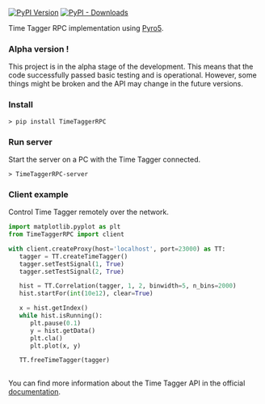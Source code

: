 [![PyPI Version](https://img.shields.io/pypi/v/TimeTaggerRPC.svg "PyPi Version")](https://pypi.org/project/TimeTaggerRPC/)
[![PyPI - Downloads](https://img.shields.io/pypi/dm/TimeTaggerRPC "PyPI Downloads")](https://pypi.org/project/TimeTaggerRPC/)



Time Tagger RPC implementation using [Pyro5](https://pypi.org/project/Pyro5/).


### Alpha version !
This project is in the alpha stage of the development. This means that the code 
successfully passed basic testing and is operational. 
However, some things might be broken and the API may change in the future versions.


### Install

```
> pip install TimeTaggerRPC
```

### Run server
Start the server on a PC with the Time Tagger connected.

```
> TimeTaggerRPC-server
```


### Client example
Control Time Tagger remotely over the network.


```python
import matplotlib.pyplot as plt
from TimeTaggerRPC import client

with client.createProxy(host='localhost', port=23000) as TT:
   tagger = TT.createTimeTagger()
   tagger.setTestSignal(1, True)
   tagger.setTestSignal(2, True)

   hist = TT.Correlation(tagger, 1, 2, binwidth=5, n_bins=2000)
   hist.startFor(int(10e12), clear=True)

   x = hist.getIndex()
   while hist.isRunning():
      plt.pause(0.1)
      y = hist.getData()
      plt.cla()
      plt.plot(x, y)

   TT.freeTimeTagger(tagger)
   
```

You can find more information about the Time Tagger API in the official
[documentation](https://www.swabianinstruments.com/static/documentation/TimeTagger/index.html).